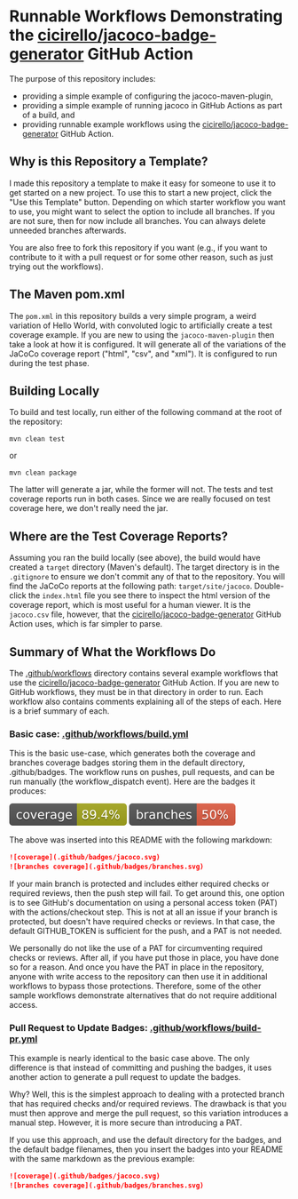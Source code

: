 # Runnable Workflows Demonstrating the [cicirello/jacoco-badge-generator](https://github.com/cicirello/jacoco-badge-generator) GitHub Action

The purpose of this repository includes:
* providing a simple example of configuring the jacoco-maven-plugin,
* providing a simple example of running jacoco in GitHub Actions as part of a build, and
* providing runnable example workflows using the 
  [cicirello/jacoco-badge-generator](https://github.com/cicirello/jacoco-badge-generator) GitHub 
  Action.
  
## Why is this Repository a Template?

I made this repository a template to make it easy for someone
to use it to get started on a new project. To use this to start a 
new project, click the "Use this Template" button. Depending on
which starter workflow you want to use, you might want to select 
the option to include all branches. If you are not sure, then
for now include all branches. You can always delete unneeded
branches afterwards.

You are also free to fork this repository if you want (e.g.,
if you want to contribute to it with a pull request or for some 
other reason, such as just trying out the workflows).

## The Maven pom.xml

The `pom.xml` in this repository builds a very simple program, a weird variation
of Hello World, with convoluted logic to artificially create a test coverage example.
If you are new to using the `jacoco-maven-plugin` then take a look at how it
is configured. It will generate all of the variations of the JaCoCo coverage
report ("html", "csv", and "xml"). It is configured to run during the test phase.

## Building Locally

To build and test locally, run either of the following command at the root
of the repository:

```Shell
mvn clean test
```
or

```Shell
mvn clean package
```

The latter will generate a jar, while the former will not. The tests
and test coverage reports run in both cases. Since we are really focused on
test coverage here, we don't really need the jar.

## Where are the Test Coverage Reports?

Assuming you ran the build locally (see above), the build would have created
a `target` directory (Maven's default). The target directory is in the `.gitignore`
to ensure we don't commit any of that to the repository. 
You will find the JaCoCo reports at the following path: `target/site/jacoco`. 
Double-click the `index.html` file you see there to inspect the html version of 
the coverage report, which is most useful for a human viewer. It is the `jacoco.csv`
file, however, that 
the [cicirello/jacoco-badge-generator](https://github.com/cicirello/jacoco-badge-generator) 
GitHub Action uses, which is far simpler to parse.

## Summary of What the Workflows Do

The [.github/workflows](.github/workflows) directory contains several
example workflows that use
the [cicirello/jacoco-badge-generator](https://github.com/cicirello/jacoco-badge-generator) 
GitHub Action. If you are new to GitHub workflows, they must be in that directory in order 
to run. Each workflow also contains comments explaining all of the steps of each. Here is 
a brief summary of each.

### Basic case: [.github/workflows/build.yml](.github/workflows/build.yml)

This is the basic use-case, which generates both the coverage
and branches coverage badges storing them in the default directory,
.github/badges. The workflow runs on pushes, pull requests, and can
be run manually (the workflow_dispatch event). Here are the badges
it produces:

![coverage](.github/badges/jacoco.svg)
![branches coverage](.github/badges/branches.svg)

The above was inserted into this README with the following
markdown:

```markdown
![coverage](.github/badges/jacoco.svg)
![branches coverage](.github/badges/branches.svg)
```

If your main branch is protected and includes either required checks or
required reviews, then the push step will fail. To get around this, one 
option is to see GitHub's documentation on using a personal access token (PAT)
with the actions/checkout step. This is not at all an issue if your branch 
is protected, but doesn't have required checks or reviews. In that case, the 
default GITHUB_TOKEN is sufficient for the push, and a PAT is not needed.

We personally do not like the use of a PAT for circumventing required
checks or reviews. After all, if you have put those in place, you have done so
for a reason. And once you have the PAT in place in the repository, anyone
with write access to the repository can then use it in additional workflows
to bypass those protections.  Therefore, some of the other sample workflows
demonstrate alternatives that do not require additional access.

### Pull Request to Update Badges: [.github/workflows/build-pr.yml](.github/workflows/build-pr.yml)

This example is nearly identical to the basic case above. The only difference
is that instead of committing and pushing the badges, it uses
another action to generate a pull request to update the badges.

Why? Well, this is the simplest approach to dealing with a protected branch that has
required checks and/or required reviews. The drawback is that you must then
approve and merge the pull request, so this variation introduces a manual step.
However, it is more secure than introducing a PAT.

If you use this approach, and use the default directory for the badges, and the default
badge filenames, then you insert the badges into your README with the same markdown
as the previous example:

```markdown
![coverage](.github/badges/jacoco.svg)
![branches coverage](.github/badges/branches.svg)
```


